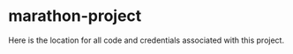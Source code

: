 # marathon-project

Here is the location for all code and credentials associated with this project. 
